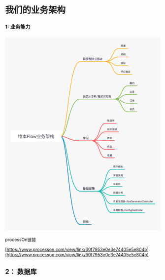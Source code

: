 # 我们的业务架构



### 1: 业务能力

### ![](/assets/flow业务架构.png)

processOn链接

[https://www.processon.com/view/link/60f7953e0e3e74405e5e804b](https://www.processon.com/view/link/60f7953e0e3e74405e5e804b)



## 2： 数据库



